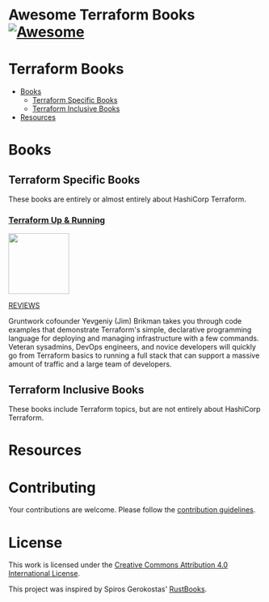 Awesome Terraform Books [![Awesome](https://cdn.jsdelivr.net/gh/sindresorhus/awesome@d7305f38d29fed78fa85652e3a63e154dd8e8829/media/badge.svg)](https://github.com/sindresorhus/awesome)
====

Terraform Books
====

* [Books](#books)
  * [Terraform Specific Books](#terraform-specific-books)
  * [Terraform Inclusive Books](#terraform-inclusive-books)
* [Resources](#resources)

**Books**
====

**Terraform Specific Books**
----

These books are entirely or almost entirely about HashiCorp Terraform.

### [Terraform Up & Running](https://www.oreilly.com/library/view/terraform-up-and/9781098116736/)

<img src="https://learning.oreilly.com/library/cover/9781098116736/250w/" width="120px"/>

[REVIEWS](https://github.com/redeux/TerraformBooks/issues/2)

Gruntwork cofounder Yevgeniy (Jim) Brikman takes you through code examples that demonstrate Terraform's simple, declarative programming language for deploying and managing infrastructure with a few commands. Veteran sysadmins, DevOps engineers, and novice developers will quickly go from Terraform basics to running a full stack that can support a massive amount of traffic and a large team of developers.

**Terraform Inclusive Books**
----

These books include Terraform topics, but are not entirely about HashiCorp Terraform.



**Resources**
====



Contributing
====
Your contributions are welcome. Please follow the [contribution guidelines](CONTRIBUTING.md).

License
====
This work is licensed under the [Creative Commons Attribution 4.0 International License](https://creativecommons.org/licenses/by/4.0/).

This project was inspired by 
Spiros Gerokostas' [RustBooks](https://github.com/sger/RustBooks/tree/main).

